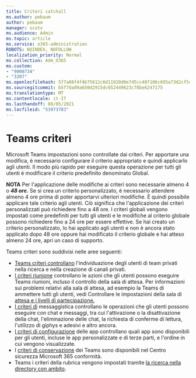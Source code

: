 ```yaml
---
title: Criteri catchall
ms.author: pebaum
author: pebaum
manager: scotv
ms.audience: Admin
ms.topic: article
ms.service: o365-administration
ROBOTS: NOINDEX, NOFOLLOW
localization_priority: Normal
ms.collection: Adm_O365
ms.custom:
- "9000734"
- "3207"
ms.openlocfilehash: 5f7a08f4f4b75612c6d11920d0e7d5cc48f106c695a73d2cf5461af8fa881634
ms.sourcegitcommit: b5f7da89a650d2915dc652449623c78be6247175
ms.translationtype: MT
ms.contentlocale: it-IT
ms.lasthandoff: 08/05/2021
ms.locfileid: "53973783"
---
```

# <a name="teams-policies"></a>Teams criteri

Microsoft Teams impostazioni sono controllate dai criteri. Per apportare una modifica, è necessario configurare il criterio appropriato e quindi applicarlo agli utenti. Il modo più rapido per eseguire questa operazione per tutti gli utenti è modificare il criterio predefinito denominato Global. 

**NOTA** Per l'applicazione delle modifiche ai criteri sono necessarie almeno 4 o **_48 ore._** Se si crea un criterio personalizzato, è necessario attendere almeno 4 ore prima di poter apportarvi ulteriori modifiche. È quindi possibile applicare tale criterio agli utenti. Ciò significa che l'applicazione dei criteri personalizzati può richiedere fino a 48 ore. I criteri globali vengono impostati come predefiniti per tutti gli utenti e le modifiche al criterio globale possono richiedere fino a 24 ore per essere effettive. Se hai creato un criterio personalizzato, lo hai applicato agli utenti e non è ancora stato applicato dopo 48 ore oppure hai modificato il criterio globale e hai atteso almeno 24 ore, apri un caso di supporto.

Teams criteri sono suddivisi nelle aree seguenti:

- [Teams criteri controllano](https://docs.microsoft.com/MicrosoftTeams/teams-policies) l'individuazione degli utenti di team privati nella ricerca e nella creazione di canali privati.  
- [I criteri riunione](https://docs.microsoft.com/microsoftteams/meeting-policies-in-teams) controllano le azioni che gli utenti possono eseguire Teams riunioni, incluso il controllo della sala di attesa. Per informazioni sui problemi relativi alla sala di attesa, ad esempio la Teams di ammettere tutti gli utenti, vedi Controllare le impostazioni della sala di [attesa e i livelli di partecipazione.](https://docs.microsoft.com/alchemyinsights/bypass-lobby)
- [I criteri di](https://docs.microsoft.com/microsoftteams/messaging-policies-in-teams) messaggistica controllano le operazioni che gli utenti possono eseguire con chat e messaggi, tra cui l'attivazione o la disattivazione della chat, l'eliminazione delle chat, la richiesta di conferme di lettura, l'utilizzo di giphys e adesivi e altro ancora.
- [I criteri di configurazione](https://docs.microsoft.com/MicrosoftTeams/teams-app-setup-policies) delle app controllano quali app sono disponibili per gli utenti, incluse le app personalizzate e di terze parti, e l'ordine in cui vengono visualizzate.  
- I [criteri di conservazione](https://docs.microsoft.com/microsoftteams/retention-policies) dei Teams sono disponibili nel Centro sicurezza Microsoft 365 conformità.
- Teams i criteri della rubrica vengono impostati tramite [la ricerca nella directory con ambito](https://docs.microsoft.com/MicrosoftTeams/teams-scoped-directory-search).